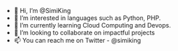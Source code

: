 - 👋 Hi, I’m @SimiKing
- 👀 I’m interested in languages such as Python, PHP.
- 🌱 I’m currently learning Cloud Computing and Devops.
- 💞️ I’m looking to collaborate on impactful projects
- 📫 You can reach me on Twitter - @simiking

<!---
SimiKing/SimiKing is a ✨ special ✨ repository because its `README.md` (this file) appears on your GitHub profile.
You can click the Preview link to take a look at your changes.
--->

